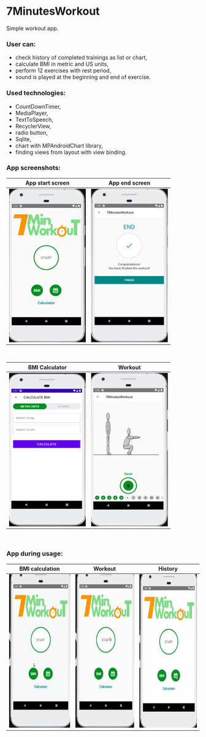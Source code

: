 # 7MinutesWorkout

Simple workout app.

<h3>User can:</h3>

- check history of completed trainings as list or chart,
- calculate BMI in metric and US units,
- perform 12 exercises with rest period,
- sound is played at the beginning and end of exercise.

<h3>Used technologies:</h3>

- CountDownTimer,
- MediaPlayer,
- TextToSpeech,
- RecyclerView,
- radio button,
- Sqlite,
- chart with MPAndroidChart library,
- finding views from layout with view binding.

<h3>App screenshots:</h3>

App start screen          |  App end screen
:-------------------------:|:-------------------------:
<img src="7MinWorkoutMainScreen.png" width="200" height="400">  |  <img src="7MinWorkoutEndScreen.png" width="200" height="400"> 
<br>

BMI Calculator         |  Workout
:-------------------------:|:-------------------------:
<img src="7MinWorkoutBMIScreen.png" width="200" height="400">  |  <img src="7MinWorkoutExercise.png" width="200" height="400"> 
<br>
<h3>App during usage:</h3>

BMI calculation         |  Workout | History
:-------------------------:|:-------------------------:|:-------------------------:
<img src="7MinWorkoutCalcBMI.gif" width="200" height="400">  | <img src="7MinWorkoutExercies.gif" width="200" height="400"> | <img src="7MinWorkoutHistory.gif" width="200" height="400"> 

